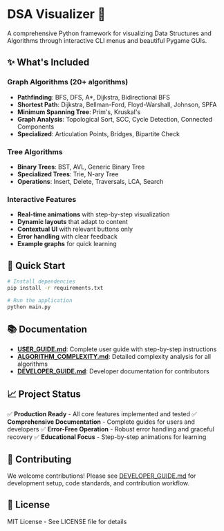 # DSA Visualizer 🚀

A comprehensive Python framework for visualizing Data Structures and Algorithms through interactive CLI menus and beautiful Pygame GUIs.

## ✨ What's Included

### **Graph Algorithms** (20+ algorithms)
- **Pathfinding**: BFS, DFS, A*, Dijkstra, Bidirectional BFS
- **Shortest Path**: Dijkstra, Bellman-Ford, Floyd-Warshall, Johnson, SPFA
- **Minimum Spanning Tree**: Prim's, Kruskal's
- **Graph Analysis**: Topological Sort, SCC, Cycle Detection, Connected Components
- **Specialized**: Articulation Points, Bridges, Bipartite Check

### **Tree Algorithms**
- **Binary Trees**: BST, AVL, Generic Binary Tree
- **Specialized Trees**: Trie, N-ary Tree
- **Operations**: Insert, Delete, Traversals, LCA, Search

### **Interactive Features**
- **Real-time animations** with step-by-step visualization
- **Dynamic layouts** that adapt to content
- **Contextual UI** with relevant buttons only
- **Error handling** with clear feedback
- **Example graphs** for quick learning

## 🚀 Quick Start

```bash
# Install dependencies
pip install -r requirements.txt

# Run the application
python main.py
```

## 📚 Documentation

- **[USER_GUIDE.md](USER_GUIDE.md)**: Complete user guide with step-by-step instructions
- **[ALGORITHM_COMPLEXITY.md](ALGORITHM_COMPLEXITY.md)**: Detailed complexity analysis for all algorithms
- **[DEVELOPER_GUIDE.md](DEVELOPER_GUIDE.md)**: Developer documentation for contributors

## 📈 Project Status

✅ **Production Ready** - All core features implemented and tested
✅ **Comprehensive Documentation** - Complete guides for users and developers
✅ **Error-Free Operation** - Robust error handling and graceful recovery
✅ **Educational Focus** - Step-by-step animations for learning

## 🤝 Contributing

We welcome contributions! Please see [DEVELOPER_GUIDE.md](DEVELOPER_GUIDE.md) for development setup, code standards, and contribution workflow.

## 📄 License

MIT License - See LICENSE file for details 